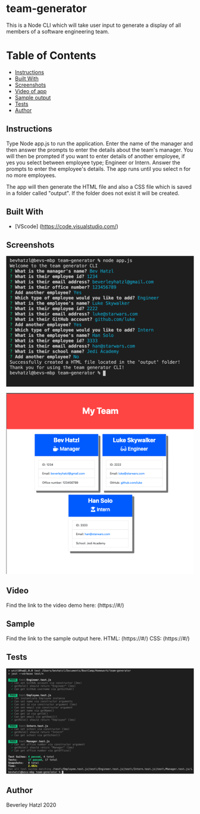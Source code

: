 # team-generator
This is a Node CLI which will take user input to generate a display of all members of a software engineering team.

# Table of Contents
* [Instructions](#instructions)
* [Built With](#built-with)
* [Screenshots](#screenshots)
* [Video of app](#video)
* [Sample output](#sample)
* [Tests](#tests)
* [Author](#author)

## Instructions
<p>Type Node app.js to run the application. Enter the name of the manager and then answer the prompts to enter the details about the team's manager. You will then be prompted if you want to enter details of another employee, if yes you select between employee type; Engineer or Intern. Answer the prompts to enter the employee's details. The app runs until you select n for no more employees.</p>
<p>The app will then generate the HTML file and also a CSS file which is saved in a folder called "output". If the folder does not exist it will be created.</p>

## Built With

* [VScode] (https://code.visualstudio.com/) 

## Screenshots

![Screenshot of CLI prompt while app is running](/media/image1.png)

![Screenshot of generated team displayed in browser](/media/image2.png)

## Video
<p>Find the link to the video demo here: (https://#/)</p>

## Sample
<p>Find the link to the sample output here. HTML: (https://#/) CSS: (https://#/)</p>

## Tests
![Screenshot of jest test passing](/media/testpic.png)

## Author
Beverley Hatzl 2020

